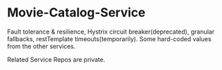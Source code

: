 # Movie-Catalog-Service
Fault tolerance &amp; resilience, Hystrix circuit breaker(deprecated), granular fallbacks, restTemplate timeouts(temporarily).  Some hard-coded values from the other services.

Related Service Repos are private.
